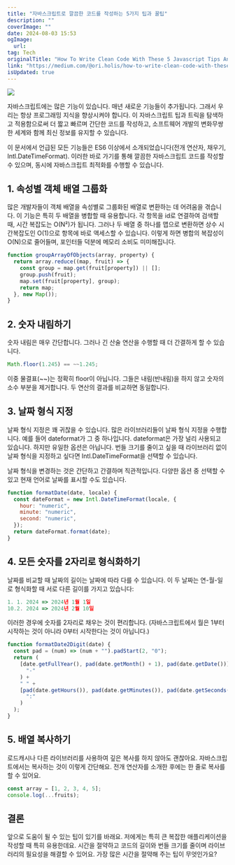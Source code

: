```yaml
---
title: "자바스크립트로 깔끔한 코드를 작성하는 5가지 팁과 꿀팁"
description: ""
coverImage: ""
date: 2024-08-03 15:53
ogImage: 
  url: 
tag: Tech
originalTitle: "How To Write Clean Code With These 5 Javascript Tips And Tricks"
link: "https://medium.com/@ori.holis/how-to-write-clean-code-with-these-5-javascript-tips-and-tricks-c3675914cc4d"
isUpdated: true
---
```






<img src="/assets/img/HowToWriteCleanCodeWithThese5JavascriptTipsAndTricks_0.png" />

자바스크립트에는 많은 기능이 있습니다. 매년 새로운 기능들이 추가됩니다. 그래서 우리는 항상 프로그래밍 지식을 향상시켜야 합니다. 이 자바스크립트 팁과 트릭을 탐색하고 적용함으로써 더 짧고 빠르며 간단한 코드를 작성하고, 소프트웨어 개발의 변화무쌍한 세계와 함께 최신 정보를 유지할 수 있습니다.

이 문서에서 언급된 모든 기능들은 ES6 이상에서 소개되었습니다(전개 연산자, 채우기, Intl.DateTimeFormat). 이러한 바로 가기를 통해 깔끔한 자바스크립트 코드를 작성할 수 있으며, 동시에 자바스크립트 최적화를 수행할 수 있습니다.

## 1. 속성별 객체 배열 그룹화

<div class="content-ad"></div>

많은 개발자들이 객체 배열을 속성별로 그룹화된 배열로 변환하는 데 어려움을 겪습니다. 이 기능은 특히 두 배열을 병합할 때 유용합니다. 각 항목을 id로 연결하여 검색할 때, 시간 복잡도는 O(N²)가 됩니다. 그러나 두 배열 중 하나를 맵으로 변환하면 상수 시간복잡도인 O(1)으로 항목에 바로 액세스할 수 있습니다. 이렇게 하면 병합의 복잡성이 O(N)으로 줄어들며, 포인터들 덕분에 메모리 소비도 미미해집니다.

```js
function groupArrayOfObjects(array, property) {
  return array.reduce((map, fruit) => {
    const group = map.get(fruit[property]) || [];
    group.push(fruit);
    map.set(fruit[property], group);
    return map;
  }, new Map());
}
```

## 2. 숫자 내림하기

숫자 내림은 매우 간단합니다. 그러나 긴 산술 연산을 수행할 때 더 간결하게 할 수 있습니다.

<div class="content-ad"></div>

```js
Math.floor(1.245) == ~~1.245;
```

이중 물결표(~~)는 정확히 floor이 아닙니다. 그들은 내림(반내림)을 하지 않고 숫자의 소수 부분을 제거합니다. 두 연산의 결과를 비교하면 동일합니다.

## 3. 날짜 형식 지정

날짜 형식 지정은 꽤 귀찮을 수 있습니다. 많은 라이브러리들이 날짜 형식 지정을 수행합니다. 예를 들어 dateformat가 그 중 하나입니다. dateformat은 가장 널리 사용되고 있습니다. 하지만 유일한 옵션은 아닙니다. 번들 크기를 줄이고 싶을 때 라이브러리 없이 날짜 형식을 지정하고 싶다면 Intl.DateTimeFormat을 선택할 수 있습니다.

<div class="content-ad"></div>

날짜 형식을 변경하는 것은 간단하고 간결하며 직관적입니다. 다양한 옵션 중 선택할 수 있고 현재 언어로 날짜를 표시할 수도 있습니다.

```js
function formatDate(date, locale) {
  const dateFormat = new Intl.DateTimeFormat(locale, {
    hour: "numeric",
    minute: "numeric",
    second: "numeric",
  });
  return dateFormat.format(date);
}
```

## 4. 모든 숫자를 2자리로 형식화하기

날짜를 비교할 때 날짜의 길이는 날짜에 따라 다를 수 있습니다. 이 두 날짜는 연-월-일로 형식화할 때 서로 다른 길이를 가지고 있습니다:

<div class="content-ad"></div>

```js
1. 1. 2024 => 2024년 1월 1일
10.2. 2024 => 2024년 2월 10일
```

이러한 경우에 숫자를 2자리로 채우는 것이 편리합니다. (자바스크립트에서 월은 1부터 시작하는 것이 아니라 0부터 시작한다는 것이 아닙니다.)

```js
function formatDate2Digit(date) {
  const pad = (num) => (num + "").padStart(2, "0");
  return (
    [date.getFullYear(), pad(date.getMonth() + 1), pad(date.getDate())].join(
      "-"
    ) +
    " " +
    [pad(date.getHours()), pad(date.getMinutes()), pad(date.getSeconds())].join(
      ":"
    )
  );
}
```

## 5. 배열 복사하기

<div class="content-ad"></div>

로드캐시나 다른 라이브러리를 사용하여 깊은 복사를 하지 않아도 괜찮아요. 자바스크립트에서는 복사하는 것이 이렇게 간단해요. 전개 연산자를 소개한 후에는 한 줄로 복사를 할 수 있어요.

```js
const array = [1, 2, 3, 4, 5];
console.log(...fruits);
```

## 결론

앞으로 도움이 될 수 있는 팁이 있기를 바래요. 저에게는 특히 큰 복잡한 애플리케이션을 작성할 때 특히 유용한데요. 시간을 절약하고 코드의 길이와 번들 크기를 줄이며 라이브러리의 필요성을 해결할 수 있어요.
가장 많은 시간을 절약해 주는 팁이 무엇인가요?

<div class="content-ad"></div>
